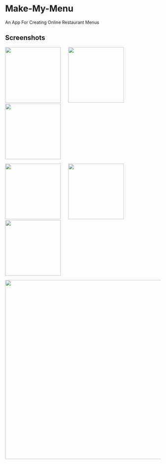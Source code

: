 # Make-My-Menu
An App For Creating Online Restaurant Menus

## Screenshots

<img src="https://github.com/user-attachments/assets/f54d242c-3602-4e53-9fea-01fd715e58e3" width="180">&nbsp;&nbsp;&nbsp;&nbsp;&nbsp;
<img src="https://github.com/user-attachments/assets/70cccd86-ff50-458f-91da-3d9a41d83a5c" width="180">&nbsp;&nbsp;&nbsp;&nbsp;&nbsp;
<img src="https://github.com/user-attachments/assets/838f9cb8-d561-4e59-b126-07663100eb11" width="180">
<br />

<img src="https://github.com/user-attachments/assets/017089ea-2dbe-49ad-ad06-1dadf8e3c74d" width="180">&nbsp;&nbsp;&nbsp;&nbsp;&nbsp;
<img src="https://github.com/user-attachments/assets/2006939b-146b-4671-bb8c-169c4f61511f" width="180">&nbsp;&nbsp;&nbsp;&nbsp;&nbsp;
<img src="https://github.com/user-attachments/assets/5581e48a-bed8-4277-a955-4c21ecaab715" width="180">
<br />

<img src="https://github.com/user-attachments/assets/84e6d847-dff6-422c-99f5-a5396eecb08d" width="580">
